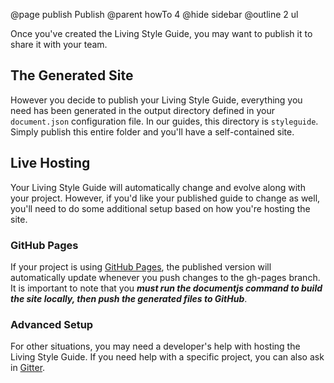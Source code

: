 @page publish Publish
@parent howTo 4
@hide sidebar
@outline 2 ul

Once you've created the Living Style Guide, you may want to publish it to share it with your team.

## The Generated Site

However you decide to publish your Living Style Guide, everything you need has been generated in the output directory defined in your `document.json` configuration file. In our guides, this directory is `styleguide`. Simply publish this entire folder and you'll have a self-contained site.

## Live Hosting

Your Living Style Guide will automatically change and evolve along with your project. However, if you'd like your published guide to change as well, you'll need to do some additional setup based on how you're hosting the site.

### GitHub Pages

If your project is using [GitHub Pages](https://pages.github.com/), the published version will automatically update whenever you push changes to the gh-pages branch. It is important to note that you ***must run the documentjs command to build the site locally, then push the generated files to GitHub***.

### Advanced Setup

For other situations, you may need a developer's help with hosting the Living Style Guide. If you need help with a specific project, you can also ask in [Gitter](gitter.im/bitovi/documentjs).